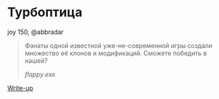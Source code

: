 # Турбоптица

joy 150, @abbradar

> Фанаты одной известной уже-не-современной игры создали множество её клонов и модификаций. Сможете победить в нашей?
> 
> *flappy.exe*

[Write-up](WRITEUP.md)
